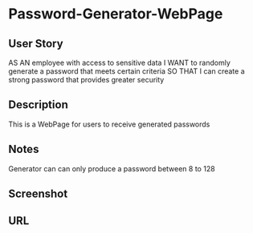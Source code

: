 # Password-Generator-WebPage

## User Story
AS AN employee with access to sensitive data
I WANT to randomly generate a password that meets certain criteria
SO THAT I can create a strong password that provides greater security

## Description
This is a WebPage for users to receive generated passwords

## Notes
Generator can can only produce a password between 8 to 128

## Screenshot

## URL